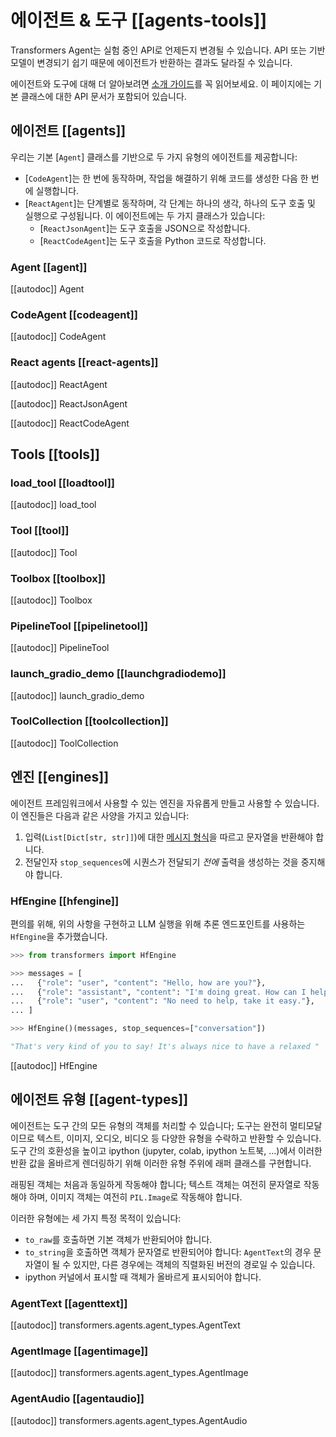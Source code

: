 <!--Copyright 2023 The HuggingFace Team. All rights reserved.

Licensed under the Apache License, Version 2.0 (the "License"); you may not use this file except in compliance with
the License. You may obtain a copy of the License at

http://www.apache.org/licenses/LICENSE-2.0

Unless required by applicable law or agreed to in writing, software distributed under the License is distributed on
an "AS IS" BASIS, WITHOUT WARRANTIES OR CONDITIONS OF ANY KIND, either express or implied. See the License for the
specific language governing permissions and limitations under the License.

⚠️ Note that this file is in Markdown but contain specific syntax for our doc-builder (similar to MDX) that may not be
rendered properly in your Markdown viewer.

-->

# 에이전트 & 도구 [[agents-tools]]

<Tip warning={true}>

Transformers Agent는 실험 중인 API로 언제든지 변경될 수 있습니다. API 또는 기반 모델이 변경되기 쉽기 때문에 에이전트가 반환하는 결과도 달라질 수 있습니다.

</Tip>

에이전트와 도구에 대해 더 알아보려면 [소개 가이드](../transformers_agents)를 꼭 읽어보세요. 이 페이지에는 기본 클래스에 대한 API 문서가 포함되어 있습니다.

## 에이전트 [[agents]]

우리는 기본 [`Agent`] 클래스를 기반으로 두 가지 유형의 에이전트를 제공합니다:
- [`CodeAgent`]는 한 번에 동작하며, 작업을 해결하기 위해 코드를 생성한 다음 한 번에 실행합니다.
- [`ReactAgent`]는 단계별로 동작하며, 각 단계는 하나의 생각, 하나의 도구 호출 및 실행으로 구성됩니다. 이 에이전트에는 두 가지 클래스가 있습니다:
  - [`ReactJsonAgent`]는 도구 호출을 JSON으로 작성합니다.
  - [`ReactCodeAgent`]는 도구 호출을 Python 코드로 작성합니다.

### Agent [[agent]]

[[autodoc]] Agent

### CodeAgent [[codeagent]]

[[autodoc]] CodeAgent

### React agents [[react-agents]]

[[autodoc]] ReactAgent

[[autodoc]] ReactJsonAgent

[[autodoc]] ReactCodeAgent

## Tools [[tools]]

### load_tool [[loadtool]]

[[autodoc]] load_tool

### Tool [[tool]]

[[autodoc]] Tool

### Toolbox [[toolbox]]

[[autodoc]] Toolbox

### PipelineTool [[pipelinetool]]

[[autodoc]] PipelineTool

### launch_gradio_demo [[launchgradiodemo]]

[[autodoc]] launch_gradio_demo

### ToolCollection [[toolcollection]]

[[autodoc]] ToolCollection

## 엔진 [[engines]]

에이전트 프레임워크에서 사용할 수 있는 엔진을 자유롭게 만들고 사용할 수 있습니다.
이 엔진들은 다음과 같은 사양을 가지고 있습니다:
1. 입력(`List[Dict[str, str]]`)에 대한 [메시지 형식](../chat_templating.md)을 따르고 문자열을 반환해야 합니다.
2. 전달인자 `stop_sequences`에 시퀀스가 전달되기 *전에* 출력을 생성하는 것을 중지해야 합니다.

### HfEngine [[hfengine]]

편의를 위해, 위의 사항을 구현하고 LLM 실행을 위해 추론 엔드포인트를 사용하는 `HfEngine`을 추가했습니다.

```python
>>> from transformers import HfEngine

>>> messages = [
...   {"role": "user", "content": "Hello, how are you?"},
...   {"role": "assistant", "content": "I'm doing great. How can I help you today?"},
...   {"role": "user", "content": "No need to help, take it easy."},
... ]

>>> HfEngine()(messages, stop_sequences=["conversation"])

"That's very kind of you to say! It's always nice to have a relaxed "
```

[[autodoc]] HfEngine


## 에이전트 유형 [[agent-types]]

에이전트는 도구 간의 모든 유형의 객체를 처리할 수 있습니다; 도구는 완전히 멀티모달이므로 텍스트, 이미지, 오디오, 비디오 등 다양한 유형을 수락하고 반환할 수 있습니다. 도구 간의 호환성을 높이고 ipython (jupyter, colab, ipython 노트북, ...)에서 이러한 반환 값을 올바르게 렌더링하기 위해 이러한 유형 주위에 래퍼 클래스를 구현합니다.

래핑된 객체는 처음과 동일하게 작동해야 합니다; 텍스트 객체는 여전히 문자열로 작동해야 하며, 이미지 객체는 여전히 `PIL.Image`로 작동해야 합니다.

이러한 유형에는 세 가지 특정 목적이 있습니다:

- `to_raw`를 호출하면 기본 객체가 반환되어야 합니다.
- `to_string`을 호출하면 객체가 문자열로 반환되어야 합니다: `AgentText`의 경우 문자열이 될 수 있지만, 다른 경우에는 객체의 직렬화된 버전의 경로일 수 있습니다.
- ipython 커널에서 표시할 때 객체가 올바르게 표시되어야 합니다.

### AgentText [[agenttext]]

[[autodoc]] transformers.agents.agent_types.AgentText

### AgentImage [[agentimage]]

[[autodoc]] transformers.agents.agent_types.AgentImage

### AgentAudio [[agentaudio]]

[[autodoc]] transformers.agents.agent_types.AgentAudio
